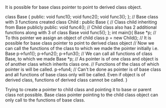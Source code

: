 It is possible for base class pointer to point to derived class object.

class Base
{
public:
void func1();
void func2();
void func3();
}; // Base class with 3 functions created
class Child : public Base { // Class child inheriting from Base publicly
public:
void func4(); // Child class also has 2 additional functions along with 3 of class Base
void func5();
};
int main(){
Base *p; // To this pointer we assign an object of child class
p = new Child(); // It is possible for base class pointer to point to derived class object
// Now we can call the functions of the class to which we made the pointer initially i.e. Base
p->fun1();
p->fun2();
p->fun3(); // We can call all functions of class Base, to which we made Base *p;
// As pointer is of one class and object is of another class which inherits class one.
// Functions of the class of which pointer is will be called.
p->fun4; // Can't be done as pointer is of base class and all functions of base class only will be called. Even if object is of derived class, functions of derived class cannot be called.
}

Trying to create a pointer to child class and pointing it to base or parent class not possible.
Base class pointer pointing to the child class object can only call to the functions of base class.
